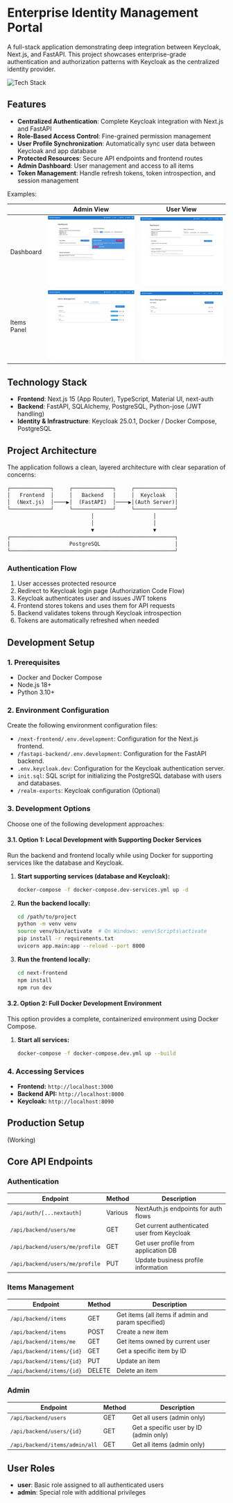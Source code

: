 # Enterprise Identity Management Portal

A full-stack application demonstrating deep integration between Keycloak, Next.js, and FastAPI. This project showcases
enterprise-grade authentication and authorization patterns with Keycloak as the centralized identity provider.

![Tech Stack](https://img.shields.io/badge/Stack-Next.js%20%7C%20FastAPI%20%7C%20Keycloak%20%7C%20PostgreSQL-blue)

## Features

- **Centralized Authentication**: Complete Keycloak integration with Next.js and FastAPI
- **Role-Based Access Control**: Fine-grained permission management
- **User Profile Synchronization**: Automatically sync user data between Keycloak and app database
- **Protected Resources**: Secure API endpoints and frontend routes
- **Admin Dashboard**: User management and access to all items
- **Token Management**: Handle refresh tokens, token introspection, and session management

Examples:

|             | Admin View                                     | User View                                    |
|-------------|------------------------------------------------|----------------------------------------------|
| Dashboard   | ![admin_dashboard](assets/admin_dashboard.png) | ![user_dashboard](assets/user_dashboard.png) |
| Items Panel | ![admin_items](assets/admin_items.png)         | ![user_items](assets/user_items.png)         |

## Technology Stack

- **Frontend**: Next.js 15 (App Router), TypeScript, Material UI, next-auth
- **Backend**: FastAPI, SQLAlchemy, PostgreSQL, Python-jose (JWT handling)
- **Identity & Infrastructure**: Keycloak 25.0.1, Docker / Docker Compose, PostgreSQL

## Project Architecture

The application follows a clean, layered architecture with clear separation of concerns:

```
┌─────────────┐     ┌─────────────┐     ┌─────────────┐
│   Frontend  │     │   Backend   │     │  Keycloak   │
│  (Next.js)  │────▶│  (FastAPI)  │────▶│(Auth Server)│
└─────────────┘     └─────────────┘     └─────────────┘
                           │                   │
                           │                   │
                           ▼                   ▼
┌─────────────────────────────────────────────────────┐
│                   PostgreSQL                        │
└─────────────────────────────────────────────────────┘
```

### Authentication Flow

1. User accesses protected resource
2. Redirect to Keycloak login page (Authorization Code Flow)
3. Keycloak authenticates user and issues JWT tokens
4. Frontend stores tokens and uses them for API requests
5. Backend validates tokens through Keycloak introspection
6. Tokens are automatically refreshed when needed

## Development Setup

### 1. Prerequisites

* Docker and Docker Compose
* Node.js 18+
* Python 3.10+

### 2. Environment Configuration

Create the following environment configuration files:

* `/next-frontend/.env.development`: Configuration for the Next.js frontend.
* `/fastapi-backend/.env.development`: Configuration for the FastAPI backend.
* `.env.keycloak.dev`: Configuration for the Keycloak authentication server.
* `init.sql`: SQL script for initializing the PostgreSQL database with users and databases.
* `/realm-exports`: Keycloak configuration (Optional)

### 3. Development Options

Choose one of the following development approaches:

#### 3.1. Option 1: Local Development with Supporting Docker Services

Run the backend and frontend locally while using Docker for supporting services like the
database and Keycloak.

1. **Start supporting services (database and Keycloak):**

   ```bash
   docker-compose -f docker-compose.dev-services.yml up -d
   ```

2. **Run the backend locally:**

   ```bash
   cd /path/to/project
   python -m venv venv
   source venv/bin/activate  # On Windows: venv\Scripts\activate
   pip install -r requirements.txt
   uvicorn app.main:app --reload --port 8000
   ```

3. **Run the frontend locally:**

   ```bash
   cd next-frontend
   npm install
   npm run dev
   ```

#### 3.2. Option 2: Full Docker Development Environment

This option provides a complete, containerized environment using Docker Compose.

1. **Start all services:**

   ```bash
   docker-compose -f docker-compose.dev.yml up --build
   ```

### 4. Accessing Services

* **Frontend:** `http://localhost:3000`
* **Backend API:** `http://localhost:8000`
* **Keycloak:** `http://localhost:8090`

## Production Setup

(Working)

## Core API Endpoints

### Authentication

| Endpoint                        | Method  | Description                                  |
|---------------------------------|---------|----------------------------------------------|
| `/api/auth/[...nextauth]`       | Various | NextAuth.js endpoints for auth flows         |
| `/api/backend/users/me`         | GET     | Get current authenticated user from Keycloak |
| `/api/backend/users/me/profile` | GET     | Get user profile from application DB         |
| `/api/backend/users/me/profile` | PUT     | Update business profile information          |

### Items Management

| Endpoint                  | Method | Description                                        |
|---------------------------|--------|----------------------------------------------------|
| `/api/backend/items`      | GET    | Get items (all items if admin and param specified) |
| `/api/backend/items`      | POST   | Create a new item                                  |
| `/api/backend/items/me`   | GET    | Get items owned by current user                    |
| `/api/backend/items/{id}` | GET    | Get a specific item by ID                          |
| `/api/backend/items/{id}` | PUT    | Update an item                                     |
| `/api/backend/items/{id}` | DELETE | Delete an item                                     |

### Admin

| Endpoint                       | Method | Description                            |
|--------------------------------|--------|----------------------------------------|
| `/api/backend/users`           | GET    | Get all users (admin only)             |
| `/api/backend/users/{id}`      | GET    | Get a specific user by ID (admin only) |
| `/api/backend/items/admin/all` | GET    | Get all items (admin only)             |

## User Roles

- **user**: Basic role assigned to all authenticated users
- **admin**: Special role with additional privileges
